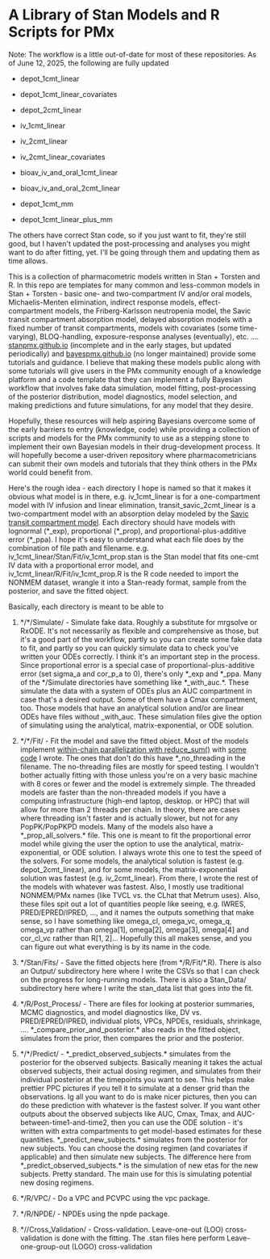 # A Library of Stan Models and R Scripts for PMx

Note: The workflow is a little out-of-date for most of these repositories. As of June 12, 2025, the following are fully updated

-   depot_1cmt_linear

-   depot_1cmt_linear_covariates

-   depot_2cmt_linear

-   iv_1cmt_linear

-   iv_2cmt_linear

-   iv_2cmt_linear_covariates

-   bioav_iv_and_oral_1cmt_linear

-   bioav_iv_and_oral_2cmt_linear

-   depot_1cmt_mm

-   depot_1cmt_linear_plus_mm

The others have correct Stan code, so if you just want to fit, they're still good, but I haven't updated the post-processing and analyses you might want to do after fitting, yet. I'll be going through them and updating them as time allows.

This is a collection of pharmacometric models written in Stan + Torsten and R. In this repo are templates for many common and less-common models in Stan + Torsten - basic one- and two-compartment IV and/or oral models, Michaelis-Menten elimination, indirect response models, effect-compartment models, the Friberg-Karlsson neutropenia model, the Savic transit compartment absorption model, delayed absorption models with a fixed number of transit compartments, models with covariates (some time-varying), BLOQ-handling, exposure-response analyses (eventually), etc. …. [stanpmx.github.io](https://bayespmx.github.io) (incomplete and in the early stages, but updated periodically) and [bayespmx.github.io](https://stanpmx.github.io) (no longer maintained) provide some tutorials and guidance. I believe that making these models public along with some tutorials will give users in the PMx community enough of a knowledge platform and a code template that they can implement a fully Bayesian workflow that involves fake data simulation, model fitting, post-processing of the posterior distribution, model diagnostics, model selection, and making predictions and future simulations, for any model that they desire.

Hopefully, these resources will help aspiring Bayesians overcome some of the early barriers to entry (knowledge, code) while providing a collection of scripts and models for the PMx community to use as a stepping stone to implement their own Bayesian models in their drug-development process. It will hopefully become a user-driven repository where pharmacometricians can submit their own models and tutorials that they think others in the PMx world could benefit from.

Here's the rough idea - each directory I hope is named so that it makes it obvious what model is in there, e.g. iv_1cmt_linear is for a one-compartment model with IV infusion and linear elimination, transit_savic_2cmt_linear is a two-compartment model with an absorption delay modeled by the [Savic transit compartment model](https://pubmed.ncbi.nlm.nih.gov/17653836/). Each directory should have models with lognormal (\*\_exp), proportional (\*\_prop), and proportional-plus-additive error (\*\_ppa). I hope it's easy to understand what each file does by the combination of file path and filename. e.g. iv_1cmt_linear/Stan/Fit/iv_1cmt_prop.stan is the Stan model that fits one-cmt IV data with a proportional error model, and iv_1cmt_linear/R/Fit/iv_1cmt_prop.R is the R code needed to import the NONMEM dataset, wrangle it into a Stan-ready format, sample from the posterior, and save the fitted object.

Basically, each directory is meant to be able to

1)  \*/\*/Simulate/ - Simulate fake data. Roughly a substitute for mrgsolve or RxODE. It's not necessarily as flexible and comprehensive as those, but it's a good part of the workflow, partly so you can create some fake data to fit, and partly so you can quickly simulate data to check you've written your ODEs correctly. I think it's an important step in the process. Since proportional error is a special case of proportional-plus-additive error (set sigma_a and cor_p_a to 0), there's only \*\_exp and \*\_ppa. Many of the \*/Simulate directories have something like \*\_with_auc.\*. These simulate the data with a system of ODEs plus an AUC compartment in case that's a desired output. Some of them have a Cmax compartment, too. Those models that have an analytical solution and/or are linear ODEs have files without \_with_auc. These simulation files give the option of simulating using the analytical, matrix-exponential, or ODE solution.

2)  \*/\*/Fit/ - Fit the model and save the fitted object. Most of the models implement [within-chain parallelization with reduce_sum()](https://mc-stan.org/docs/stan-users-guide/reduce-sum.html) with [some code](https://bayespmx.github.io/tutorials/Threading-for-Within-Chain-Parallelization.html#example-one-compartment-iv) I wrote. The ones that don't do this have \*\_no_threading in the filename. The no-threading files are mostly for speed testing. I wouldn't bother actually fitting with those unless you're on a very basic machine with 8 cores or fewer and the model is extremely simple. The threaded models are faster than the non-threaded models if you have a computing infrastructure (high-end laptop, desktop. or HPC) that will allow for more than 2 threads per chain. In theory, there are cases where threading isn't faster and is actually slower, but not for any PopPK/PopPKPD models. Many of the models also have a \*\_prop_all_solvers.\* file. This one is meant to fit the proportional error model while giving the user the option to use the analytical, matrix-exponential, or ODE solution. I always wrote this one to test the speed of the solvers. For some models, the analytical solution is fastest (e.g. depot_2cmt_linear), and for some models, the matrix-exponential solution was fastest (e.g. iv_2cmt_linear). From there, I wrote the rest of the models with whatever was fastest. Also, I mostly use traditional NONMEM/PMx names (like TVCL vs. the CLhat that Metrum uses). Also, these files spit out a lot of quantities people like seeing, e.g. IWRES, PRED/EPRED/IPRED, ..., and it names the outputs something that make sense, so I have something like omega_cl, omega_vc, omega_q, omega_vp rather than omega[1], omega[2], omega[3], omega[4] and cor_cl_vc rather than R[1, 2]... Hopefully this all makes sense, and you can figure out what everything is by its name in the code.

3)  \*/Stan/Fits/ - Save the fitted objects here (from \*/R/Fit/\*.R). There is also an Output/ subdirectory here where I write the CSVs so that I can check on the progress for long-running models. There is also a Stan_Data/ subdirectory here where I write the stan_data list that goes into the fit.

4)  \*/R/Post_Process/ - There are files for looking at posterior summaries, MCMC diagnostics, and model diagnostics like, DV vs. PRED/EPRED/IPRED, individual plots, VPCs, NPDEs, residuals, shrinkage, .... \*\_compare_prior_and_posterior.\* also reads in the fitted object, simulates from the prior, then compares the prior and the posterior.

5)  \*/\*/Predict/ - \*\_predict_observed_subjects.\* simulates from the posterior for the observed subjects. Basically meaning it takes the actual observed subjects, their actual dosing regimen, and simulates from their individual posterior at the timepoints you want to see. This helps make prettier PPC pictures if you tell it to simulate at a denser grid than the observations. Ig all you want to do is make nicer pictures, then you can do these prediction with whatever is the fastest solver. If you want other outputs about the observed subjects like AUC, Cmax, Tmax, and AUC-between-time1-and-time2, then you can use the ODE solution - it's written with extra compartments to get model-based estimates for these quantities. \*\_predict_new_subjects.\* simulates from the posterior for new subjects. You can choose the dosing regimen (and covariates if applicable) and then simulate new subjects. The difference here from \*\_predict_observed_subjects.\* is the simulation of new etas for the new subjects. Pretty standard. The main use for this is simulating potential new dosing regimens.

6)  \*/R/VPC/ - Do a VPC and PCVPC using the vpc package.

7)  \*/R/NPDE/ - NPDEs using the npde package.

8)  \*/<Stan or R>/Cross_Validation/ - Cross-validation. Leave-one-out (LOO) cross-validation is done with the fitting. The .stan files here perform Leave-one-group-out (LOGO) cross-validation
